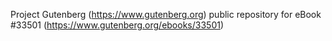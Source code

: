 Project Gutenberg (https://www.gutenberg.org) public repository for eBook #33501 (https://www.gutenberg.org/ebooks/33501)
